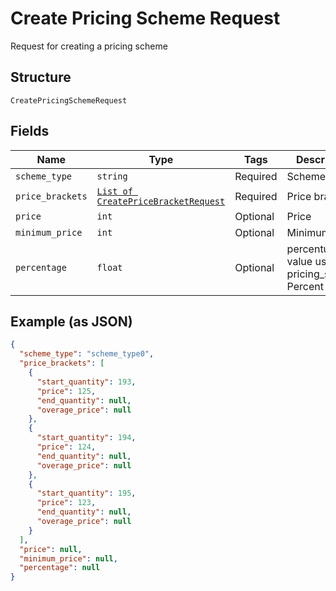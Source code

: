 
# Create Pricing Scheme Request

Request for creating a pricing scheme

## Structure

`CreatePricingSchemeRequest`

## Fields

| Name | Type | Tags | Description |
|  --- | --- | --- | --- |
| `scheme_type` | `string` | Required | Scheme type |
| `price_brackets` | [`List of CreatePriceBracketRequest`](../../doc/models/create-price-bracket-request.md) | Required | Price brackets |
| `price` | `int` | Optional | Price |
| `minimum_price` | `int` | Optional | Minimum price |
| `percentage` | `float` | Optional | percentual value used in pricing_scheme Percent |

## Example (as JSON)

```json
{
  "scheme_type": "scheme_type0",
  "price_brackets": [
    {
      "start_quantity": 193,
      "price": 125,
      "end_quantity": null,
      "overage_price": null
    },
    {
      "start_quantity": 194,
      "price": 124,
      "end_quantity": null,
      "overage_price": null
    },
    {
      "start_quantity": 195,
      "price": 123,
      "end_quantity": null,
      "overage_price": null
    }
  ],
  "price": null,
  "minimum_price": null,
  "percentage": null
}
```

